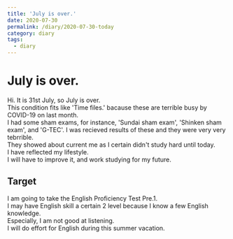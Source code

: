 ```yaml
---
title: 'July is over.'
date: 2020-07-30
permalink: /diary/2020-07-30-today
category: diary
tags:
  - diary
---
```


# July is over.

Hi. It is 31st July, so July is over.  
This condition fits like 'Time files.' bacause these are terrible busy by COVID-19 on last month.  
I had some sham exams, for instance, 'Sundai sham exam', 'Shinken sham exam', and 'G-TEC'. I was recieved results of these and they were very very tebrrible.  
They showed about current me as I certain didn't study hard until today.  
I have reflected my lifestyle.  
I will have to improve it, and work studying for my future.  

## Target
I am going to take the English Proficiency Test Pre.1.  
I may have English skill a certain 2 level because I know a few English knowledge.  
Especially, I am not good at listening.  
I will do effort for English during this summer vacation.  

